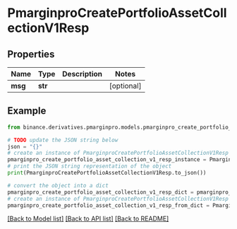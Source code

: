 # PmarginproCreatePortfolioAssetCollectionV1Resp


## Properties

Name | Type | Description | Notes
------------ | ------------- | ------------- | -------------
**msg** | **str** |  | [optional] 

## Example

```python
from binance.derivatives.pmarginpro.models.pmarginpro_create_portfolio_asset_collection_v1_resp import PmarginproCreatePortfolioAssetCollectionV1Resp

# TODO update the JSON string below
json = "{}"
# create an instance of PmarginproCreatePortfolioAssetCollectionV1Resp from a JSON string
pmarginpro_create_portfolio_asset_collection_v1_resp_instance = PmarginproCreatePortfolioAssetCollectionV1Resp.from_json(json)
# print the JSON string representation of the object
print(PmarginproCreatePortfolioAssetCollectionV1Resp.to_json())

# convert the object into a dict
pmarginpro_create_portfolio_asset_collection_v1_resp_dict = pmarginpro_create_portfolio_asset_collection_v1_resp_instance.to_dict()
# create an instance of PmarginproCreatePortfolioAssetCollectionV1Resp from a dict
pmarginpro_create_portfolio_asset_collection_v1_resp_from_dict = PmarginproCreatePortfolioAssetCollectionV1Resp.from_dict(pmarginpro_create_portfolio_asset_collection_v1_resp_dict)
```
[[Back to Model list]](../README.md#documentation-for-models) [[Back to API list]](../README.md#documentation-for-api-endpoints) [[Back to README]](../README.md)


